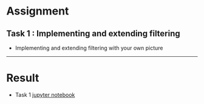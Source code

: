 # Assignment
## Task 1 : Implementing and extending filtering
- Implementing and extending filtering with your own picture

---
# Result
- Task 1 [jupyter notebook](https://github.com/euisuk-chung/KU-ComputerVision/blob/main/Assignment2/filtering_class.ipynb)